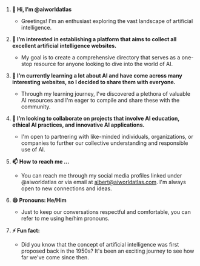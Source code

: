 1. **👋 Hi, I’m @aiworldatlas**
   - Greetings! I'm an enthusiast exploring the vast landscape of artificial intelligence.

2. **👀 I’m interested in establishing a platform that aims to collect all excellent artificial intelligence websites.**
   - My goal is to create a comprehensive directory that serves as a one-stop resource for anyone looking to dive into the world of AI.

3. **🌱 I’m currently learning a lot about AI and have come across many interesting websites, so I decided to share them with everyone.**
   - Through my learning journey, I've discovered a plethora of valuable AI resources and I'm eager to compile and share these with the community.

4. **💞️ I’m looking to collaborate on projects that involve AI education, ethical AI practices, and innovative AI applications.**
   - I'm open to partnering with like-minded individuals, organizations, or companies to further our collective understanding and responsible use of AI.

5. **📫 How to reach me ...**
   - You can reach me through my social media profiles linked under @aiworldatlas or via email at [albert@aiworldatlas.com](mailto:albert@aiworldatlas.com). I'm always open to new connections and ideas.

6. **😄 Pronouns: He/Him**
   - Just to keep our conversations respectful and comfortable, you can refer to me using he/him pronouns.

7. **⚡ Fun fact:**
   - Did you know that the concept of artificial intelligence was first proposed back in the 1950s? It's been an exciting journey to see how far we've come since then.
